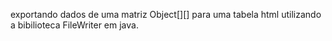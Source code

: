 exportando dados de uma matriz Object[][] para uma tabela html utilizando a bibilioteca FileWriter em java.
